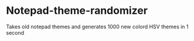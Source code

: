 # Notepad-theme-randomizer
Takes old notepad themes and generates 1000 new colord HSV themes in 1 second
